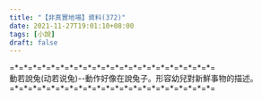 ```yaml
---
title: "【非真實地場】資料(372)"
date: 2021-11-27T19:01:10+08:00
tags: [小說]
draft: false
---
```


=\*=\*=\*=\*=\*=\*=\*=\*=\*=\*=\*=\*=\*=\*=\*=\*=\*=\*=\*=\*=\*=\*=  
動若說兔(动若说兔)--動作好像在說兔子。形容幼兒對新鮮事物的描述。    
=\*=\*=\*=\*=\*=\*=\*=\*=\*=\*=\*=\*=\*=\*=\*=\*=\*=\*=\*=\*=\*=\*=  
